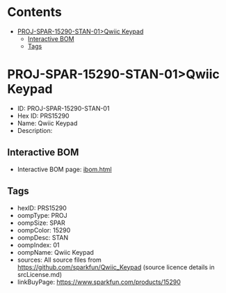 



Contents
========

* [PROJ-SPAR-15290-STAN-01>Qwiic Keypad](#proj-spar-15290-stan-01qwiic-keypad)
	* [Interactive BOM](#interactive-bom)
	* [Tags](#tags)

# PROJ-SPAR-15290-STAN-01>Qwiic Keypad

- ID: PROJ-SPAR-15290-STAN-01
- Hex ID: PRS15290
- Name: Qwiic Keypad
- Description: 

## Interactive BOM

- Interactive BOM page: [ibom.html](kicad/bom/ibom.html)

## Tags

- hexID: PRS15290
- oompType: PROJ
- oompSize: SPAR
- oompColor: 15290
- oompDesc: STAN
- oompIndex: 01
- oompName: Qwiic Keypad
- sources: All source files from https://github.com/sparkfun/Qwiic_Keypad (source licence details in srcLicense.md)
- linkBuyPage: https://www.sparkfun.com/products/15290
